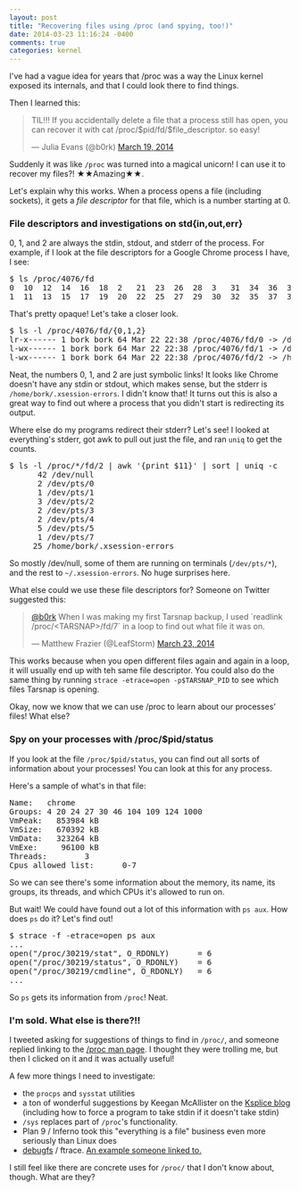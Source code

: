 ```yaml
---
layout: post
title: "Recovering files using /proc (and spying, too!)"
date: 2014-03-23 11:16:24 -0400
comments: true
categories: kernel
---
```

I've had a vague idea for years that /proc was a way the Linux kernel
exposed its internals, and that I could look there to find things.

Then I learned this:

<blockquote class="twitter-tweet" lang="en"><p>TIL!!! If you
accidentally delete a file that a process still has open, you can
recover it with cat /proc/$pid/fd/$file_descriptor. so
easy!</p>&mdash; Julia Evans (@b0rk) <a
href="https://twitter.com/b0rk/statuses/446291944575352833">March 19,
2014</a></blockquote>

Suddenly it was like `/proc` was turned into a magical unicorn! I can
use it to recover my files?! ★★Amazing★★.

Let's explain why this works. When a process opens a file (including
sockets), it gets a *file descriptor* for that file, which is a number
starting at 0.

<!-- more -->

### File descriptors and investigations on std{in,out,err}


0, 1, and 2 are always the stdin, stdout, and stderr of the process.
For example, if I look at the file descriptors for a Google Chrome
process I have, I see:

<pre>
$ ls /proc/4076/fd
0  10  12  14  16  18  2   21  23  26  28  3   31  34  36  38  4   41  43  5   6  72  8
1  11  13  15  17  19  20  22  25  27  29  30  32  35  37  39  40  42  44  53  7  74  9
</pre>

That's pretty opaque! Let's take a closer look.

<pre>
$ ls -l /proc/4076/fd/{0,1,2}
lr-x------ 1 bork bork 64 Mar 22 22:38 /proc/4076/fd/0 -> /dev/null
l-wx------ 1 bork bork 64 Mar 22 22:38 /proc/4076/fd/1 -> /dev/null
l-wx------ 1 bork bork 64 Mar 22 22:38 /proc/4076/fd/2 -> /home/bork/.xsession-errors
</pre>

Neat, the numbers 0, 1, and 2 are just symbolic links! It looks like
Chrome doesn't have any stdin or stdout, which makes sense, but the
stderr is `/home/bork/.xsession-errors`. I didn't know that! It turns
out this is also a great way to find out where a process that you
didn't start is redirecting its output.

Where else do my programs redirect their stderr? Let's see! I looked
at everything's stderr, got awk to pull out just the file, and ran
`uniq` to get the counts.

<pre>
$ ls -l /proc/*/fd/2 | awk '{print $11}' | sort | uniq -c
      42 /dev/null
      2 /dev/pts/0
      1 /dev/pts/1
      3 /dev/pts/2
      2 /dev/pts/3
      2 /dev/pts/4
      5 /dev/pts/5
      1 /dev/pts/7
     25 /home/bork/.xsession-errors
</pre>

So mostly /dev/null, some of them are running on terminals
(`/dev/pts/*`), and the rest to `~/.xsession-errors`. No huge
surprises here.

What else could we use these file descriptors for? Someone on Twitter
suggested this:


<blockquote class="twitter-tweet" data-conversation="none"
lang="en"><p><a href="https://twitter.com/b0rk">@b0rk</a> When I was
making my first Tarsnap backup, I used `readlink
/proc/&lt;TARSNAP&gt;/fd/7` in a loop to find out what file it was
on.</p> &mdash; Matthew Frazier (@LeafStorm) <a
href="https://twitter.com/LeafStorm/statuses/447564888198885376">March
23, 2014</a></blockquote>

This works because when you open different files again and again in a
loop, it will usually end up with teh same file descriptor. You could
also do the same thing by running `strace -etrace=open -p$TARSNAP_PID`
to see which files Tarsnap is opening.

Okay, now we know that we can use /proc to learn about our processes'
files! What else?

### Spy on your processes with /proc/$pid/status

If you look at the file `/proc/$pid/status`, you can find out all
sorts of information about your processes! You can look at this for
any process.

Here's a sample of what's in that file:

<pre>
Name:   chrome
Groups: 4 20 24 27 30 46 104 109 124 1000 
VmPeak:   853984 kB
VmSize:   670392 kB
VmData:   323264 kB
VmExe:     96100 kB
Threads:        3
Cpus_allowed_list:      0-7
</pre>

So we can see there's some information about the memory, its name, its
groups, its threads, and which CPUs it's allowed to run on.

But wait! We could have found out a lot of this information with `ps
aux`. How does `ps` do it? Let's find out!

<pre>
$ strace -f -etrace=open ps aux
...
open("/proc/30219/stat", O_RDONLY)      = 6
open("/proc/30219/status", O_RDONLY)    = 6
open("/proc/30219/cmdline", O_RDONLY)   = 6
...
</pre>

So `ps` gets its information from `/proc`! Neat.

### I'm sold. What else is there?!!

I tweeted asking for suggestions of things to find in `/proc/`, and
someone replied linking to the
[/proc man page](http://linux.die.net/man/5/proc). I thought they were
trolling me, but then I clicked on it and it was actually useful!

A few more things I need to investigate:

* the `procps` and `sysstat` utilities
* a ton of wonderful suggestions by Keegan McAllister on the
  [Ksplice blog](https://blogs.oracle.com/ksplice/entry/solving_problems_with_proc)
  (including how to force a program to take stdin if it doesn't take
  stdin)
* `/sys` replaces part of `/proc`'s functionality.
* Plan 9 / Inferno took this "everything is a file" business even more
  seriously than Linux does
* [debugfs](https://en.wikipedia.org/wiki/Debugfs) / ftrace.
  [An example someone linked to.](http://thread.gmane.org/gmane.linux.kernel.mmc/4248/focus=4400)

I still feel like there are concrete uses for `/proc/` that I don't
know about, though. What are they?


<script async src="//platform.twitter.com/widgets.js" charset="utf-8"></script>
